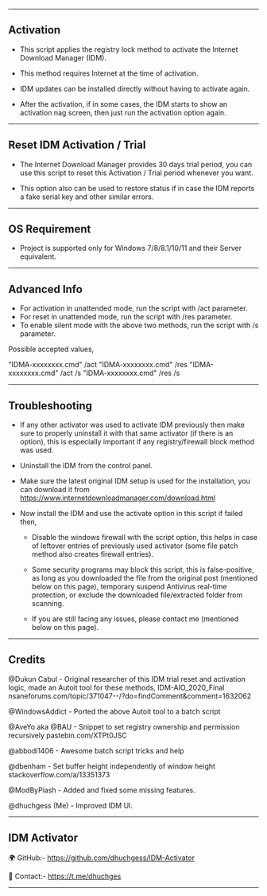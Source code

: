 ---------------------------------
   Activation
---------------------------------

 - This script applies the registry lock method to activate the Internet Download Manager (IDM).

 - This method requires Internet at the time of activation.

 - IDM updates can be installed directly without having to activate again.

 - After the activation, if in some cases, the IDM starts to show an activation nag screen, 
   then just run the activation option again.


---------------------------------
   Reset IDM Activation / Trial
---------------------------------

 - The Internet Download Manager provides 30 days trial period, you can use this script to 
   reset this Activation / Trial period whenever you want.
 
 - This option also can be used to restore status if in case the IDM reports a fake serial
   key and other similar errors.


---------------------------------
   OS Requirement
---------------------------------

 - Project is supported only for Windows 7/8/8.1/10/11 and their Server equivalent.


---------------------------------
   Advanced Info
---------------------------------

   - For activation in unattended mode, run the script with /act parameter.
   - For reset in unattended mode, run the script with /res parameter.
   - To enable silent mode with the above two methods, run the script with /s parameter.

Possible accepted values,

"IDMA-xxxxxxxx.cmd" /act
"IDMA-xxxxxxxx.cmd" /res
"IDMA-xxxxxxxx.cmd" /act /s
"IDMA-xxxxxxxx.cmd" /res /s


---------------------------------
   Troubleshooting
---------------------------------

   - If any other activator was used to activate IDM previously then make sure to properly
     uninstall it with that same activator (if there is an option), this is especially important
     if any registry/firewall block method was used.

   - Uninstall the IDM from the control panel.

   - Make sure the latest original IDM setup is used for the installation,
     you can download it from https://www.internetdownloadmanager.com/download.html

   - Now install the IDM and use the activate option in this script if failed then,

     - Disable the windows firewall with the script option, this helps in case of leftover entries of
       previously used activator (some file patch method also creates firewall entries).

     - Some security programs may block this script, this is false-positive, as long as you 
       downloaded the file from the original post (mentioned below on this page), temporary suspend
       Antivirus real-time protection, or exclude the downloaded file/extracted folder from scanning.

     - If you are still facing any issues, please contact me (mentioned below on this page).


---------------------------------
   Credits
---------------------------------

   @Dukun Cabul         - Original researcher of this IDM trial reset and activation logic,
                          made an Autoit tool for these methods, IDM-AIO_2020_Final
                          nsaneforums.com/topic/371047--/?do=findComment&comment=1632062
                         
   @WindowsAddict       - Ported the above Autoit tool to a batch script

   @AveYo aka @BAU      - Snippet to set registry ownership and permission recursively
                          pastebin.com/XTPt0JSC

   @abbodi1406          - Awesome batch script tricks and help

   @dbenham             - Set buffer height independently of window height
                          stackoverflow.com/a/13351373

   @ModByPiash          - Added and fixed some missing features.
   
   @dhuchgess (Me)      - Improved IDM UI.


---------------------------------
   IDM Activator
---------------------------------
   
   🌍 GitHub:- https://github.com/dhuchgess/IDM-Activator
   
   👤 Contact:- https://t.me/dhuchges

---------------------------------
